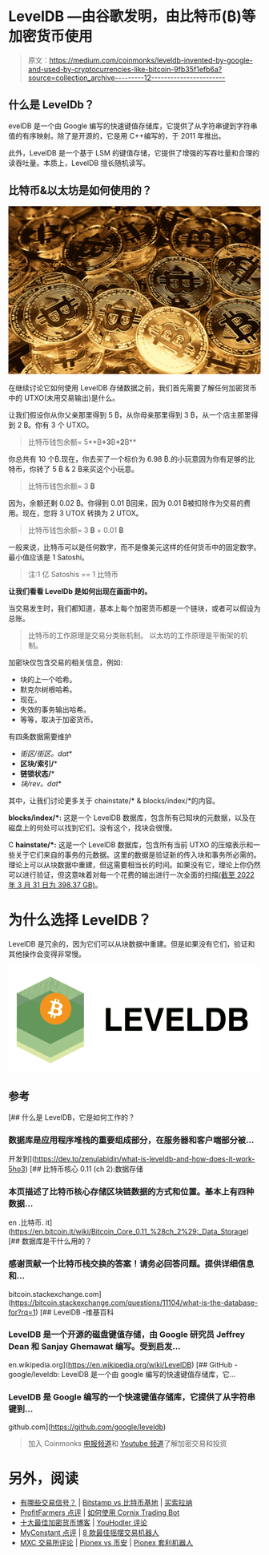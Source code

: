 # LevelDB —由谷歌发明，由比特币(₿)等加密货币使用

> 原文：<https://medium.com/coinmonks/leveldb-invented-by-google-and-used-by-cryptocurrencies-like-bitcoin-9fb35f1efb6a?source=collection_archive---------12----------------------->

## 什么是 LevelDb？

evelDB 是一个由 Google 编写的快速键值存储库，它提供了从字符串键到字符串值的有序映射。除了是开源的，它是用 C++编写的，于 2011 年推出。

此外，LevelDB 是一个基于 LSM 的键值存储，它提供了增强的写吞吐量和合理的读吞吐量。本质上，LevelDB 擅长随机读写。

## 比特币&以太坊是如何使用的？

![](img/53c8a53e41e1087662a5e484bea69c78.png)

在继续讨论它如何使用 LevelDB 存储数据之前，我们首先需要了解任何加密货币中的 UTXO(未用交易输出)是什么。

让我们假设你从你父亲那里得到 5 ₿，从你母亲那里得到 3 ₿，从一个店主那里得到 2 ₿。你有 3 个 UTXO。

> 比特币钱包余额= 5**₿**+3**₿**+2**₿**

你总共有 10 个₿.现在，你去买了一个标价为 6.98 ₿.的小玩意因为你有足够的比特币，你转了 5 ₿ & 2 ₿来买这个小玩意。

> 比特币钱包余额= 3 **₿**

因为，余额还剩 0.02 ₿。你得到 0.01 ₿回来，因为 0.01 ₿被扣除作为交易的费用。现在，您将 3 UTOX 转换为 2 UTOX。

> 比特币钱包余额= 3 **₿** + 0.01 **₿**

一般来说，比特币可以是任何数字，而不是像美元这样的任何货币中的固定数字。最小值应该是 1 Satoshi。

> 注:1 亿 Satoshis == 1 比特币

**让我们看看 LevelDb 是如何出现在画面中的。**

当交易发生时，我们都知道，基本上每个加密货币都是一个链块，或者可以假设为总账。

> 比特币的工作原理是交易分类账机制。
> 以太坊的工作原理是平衡架的机制。

加密块仅包含交易的相关信息，例如:

*   块的上一个哈希。
*   默克尔树根哈希。
*   现在。
*   失效的事务输出哈希。
*   等等，取决于加密货币。

有四条数据需要维护

*   **街区/街区*。dat**
*   **区块/索引/***
*   **链锁状态/***
*   **块/rev*。dat**

其中，让我们讨论更多关于 chainstate/* & blocks/index/*的内容。

**blocks/index/*:** 这是一个 LevelDB 数据库，包含所有已知块的元数据，以及在磁盘上的何处可以找到它们。没有这个，找块会很慢。

C **hainstate/*:** 这是一个 LevelDB 数据库，包含所有当前 UTXO 的压缩表示和一些关于它们来自的事务的元数据。这里的数据是验证新的传入块和事务所必需的。理论上可以从块数据中重建，但这需要相当长的时间。如果没有它，理论上你仍然可以进行验证，但这意味着对每一个花费的输出进行一次全面的扫描[(截至 2022 年 3 月 31 日为 398.37 GB)](https://www.statista.com/statistics/647523/worldwide-bitcoin-blockchain-size/)。

# 为什么选择 LevelDB？

LevelDB 是冗余的，因为它们可以从块数据中重建。但是如果没有它们，验证和其他操作会变得非常慢。

![](img/4b866b738eb00d9e8d2576e6783067d6.png)

## 参考

[](https://dev.to/zenulabidin/what-is-leveldb-and-how-does-it-work-5ho3) [## 什么是 LevelDB，它是如何工作的？

### 数据库是应用程序堆栈的重要组成部分，在服务器和客户端部分被…

开发到](https://dev.to/zenulabidin/what-is-leveldb-and-how-does-it-work-5ho3)  [## 比特币核心 0.11 (ch 2):数据存储

### 本页描述了比特币核心存储区块链数据的方式和位置。基本上有四种数据…

en .比特币. it](https://en.bitcoin.it/wiki/Bitcoin_Core_0.11_%28ch_2%29:_Data_Storage) [](https://bitcoin.stackexchange.com/questions/11104/what-is-the-database-for?rq=1) [## 数据库是干什么用的？

### 感谢贡献一个比特币栈交换的答案！请务必回答问题。提供详细信息和…

bitcoin.stackexchange.com](https://bitcoin.stackexchange.com/questions/11104/what-is-the-database-for?rq=1)  [## LevelDB -维基百科

### LevelDB 是一个开源的磁盘键值存储，由 Google 研究员 Jeffrey Dean 和 Sanjay Ghemawat 编写。受到启发…

en.wikipedia.org](https://en.wikipedia.org/wiki/LevelDB) [](https://github.com/google/leveldb) [## GitHub - google/leveldb: LevelDB 是一个由 google 编写的快速键值存储库，它…

### LevelDB 是 Google 编写的一个快速键值存储库，它提供了从字符串键到…

github.com](https://github.com/google/leveldb) 

> 加入 Coinmonks [电报频道](https://t.me/coincodecap)和 [Youtube 频道](https://www.youtube.com/c/coinmonks/videos)了解加密交易和投资

# 另外，阅读

*   [有哪些交易信号？](https://coincodecap.com/trading-signal) | [Bitstamp vs 比特币基地](https://coincodecap.com/bitstamp-coinbase) | [买索拉纳](https://coincodecap.com/buy-solana)
*   [ProfitFarmers 点评](https://coincodecap.com/profitfarmers-review) | [如何使用 Cornix Trading Bot](https://coincodecap.com/cornix-trading-bot)
*   [十大最佳加密货币博客](https://coincodecap.com/best-cryptocurrency-blogs) | [YouHodler 评论](https://coincodecap.com/youhodler-review)
*   [MyConstant 点评](https://coincodecap.com/myconstant-review) | [8 款最佳摇摆交易机器人](https://coincodecap.com/best-swing-trading-bots)
*   [MXC 交易所评论](/coinmonks/mxc-exchange-review-3af0ec1cba8c) | [Pionex vs 币安](https://coincodecap.com/pionex-vs-binance) | [Pionex 套利机器人](https://coincodecap.com/pionex-arbitrage-bot)
